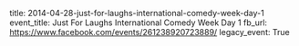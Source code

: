 title: 2014-04-28-just-for-laughs-international-comedy-week-day-1
event_title: Just For Laughs International Comedy Week Day 1
fb_url: https://www.facebook.com/events/261238920723889/
legacy_event: True
